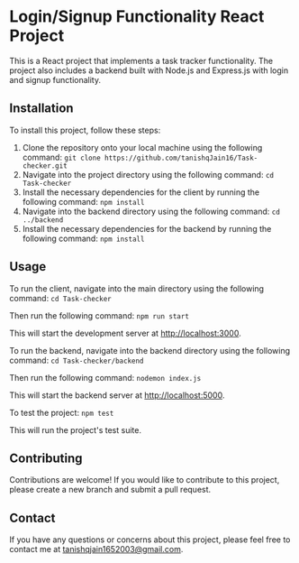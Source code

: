 # Login/Signup Functionality React Project

This is a React project that implements a task tracker functionality. The project also includes a backend built with Node.js and Express.js with login and signup functionality.

## Installation

To install this project, follow these steps:

1. Clone the repository onto your local machine using the following command:
   `git clone https://github.com/tanishqJain16/Task-checker.git`
2. Navigate into the project directory using the following command:
    `cd Task-checker`
3. Install the necessary dependencies for the client by running the following command:
    `npm install`
4. Navigate into the backend directory using the following command:
    `cd ../backend`
5. Install the necessary dependencies for the backend by running the following command:
    `npm install`

## Usage

To run the client, navigate into the main directory using the following command:
`cd Task-checker`

Then run the following command:
    `npm run start`


This will start the development server at [http://localhost:3000](http://localhost:5173).

To run the backend, navigate into the backend directory using the following command:
    `cd Task-checker/backend`

Then run the following command:
    `nodemon index.js`


This will start the backend server at [http://localhost:5000](http://localhost:5000).

To test the project:
    `npm test`


This will run the project's test suite.

## Contributing

Contributions are welcome! If you would like to contribute to this project, please create a new branch and submit a pull request.


## Contact

If you have any questions or concerns about this project, please feel free to contact me at tanishqjain1652003@gmail.com.
